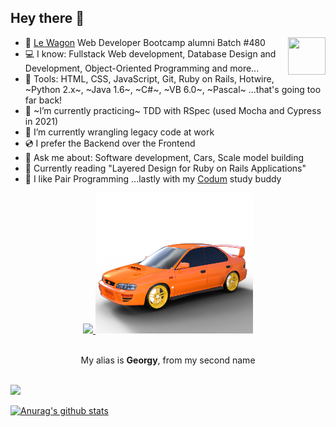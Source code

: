 
## Hey there 👋
<a href="https://www.linkedin.com/in/karl-keller"><img align="right" src="https://live.staticflickr.com/8296/7749079740_113c14cc98_w.jpg" height="60px" width="60px"></a>

- 🌱 [Le Wagon](https://www.lewagon.com/) Web Developer Bootcamp alumni  Batch #480
- 💻 I know: Fullstack Web development, Database Design and Development, Object-Oriented Programming and more...
- 🔧 Tools: HTML, CSS, JavaScript, Git, Ruby on Rails, Hotwire, ~Python 2.x~, ~Java 1.6~, ~C#~, ~VB 6.0~, ~Pascal~ ...that's going too far back!
- 🌱 ~I’m currently practicing~ TDD with RSpec (used Mocha and Cypress in 2021)
- 🔭 I’m currently wrangling legacy code at work
- 💿 I prefer the Backend over the Frontend
- 💬 Ask me about: Software development, Cars, Scale model building
- 📖 Currently reading "Layered Design for Ruby on Rails Applications"
- 👯 I like Pair Programming  ...lastly with my [Codum](https://www.codum.cc/) study buddy

<div align="center">
  <a href="https://skillicons.dev">
    <img src="https://skillicons.dev/icons?i=ruby,rails,html,css,postgres,sqlite,js,git,heroku,figma" />
  </a>
  <img src="https://github.com/Georgy5/Georgy5/blob/master/GC8.rendered.in.DAZ.png?raw=true" width="50%" alt="my_Scooby_3Dmodel" />
  <br />
  <br />
  <p>My alias is <strong>Georgy</strong>, from my second name</p>
  <br />
</div>

<a href="https://www.codewars.com/users/Georgy5">
  <img src="https://www.codewars.com/users/Georgy5/badges/large">
</a>

[![Anurag's github stats](https://github-readme-stats.vercel.app/api?username=georgy5&theme=vision-friendly-dark)](https://github.com/anuraghazra/github-readme-stats)

<!--
**Georgy5/Georgy5** is a ✨ _special_ ✨ repository because its `README.md` (this file) appears on your GitHub profile.

Here are some ideas to get you started:

- 🔭 I’m currently working on ...
- 🌱 I’m currently learning ...
- 👯 I’m looking to collaborate on ...
- 🤔 I’m looking for help with ...
- 💬 Ask me about ...
- 📫 How to reach me: ...
- 😄 Pronouns: ...
- ⚡ Fun fact: ...
- 📝 Check out ...
-->
